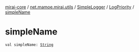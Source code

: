 [mirai-core](../../../index.md) / [net.mamoe.mirai.utils](../../index.md) / [SimpleLogger](../index.md) / [LogPriority](index.md) / [simpleName](./simple-name.md)

# simpleName

`val simpleName: `[`String`](https://kotlinlang.org/api/latest/jvm/stdlib/kotlin/-string/index.html)